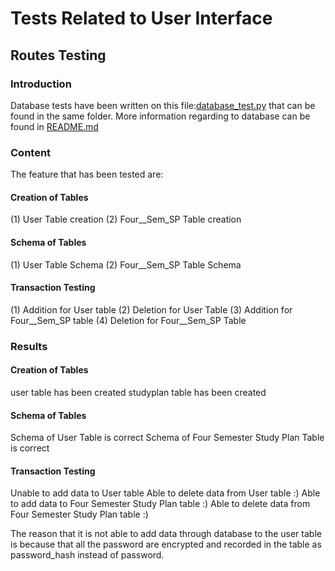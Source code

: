 # Tests Related to User Interface

## Routes Testing

### Introduction 
Database tests have been written on this file:[database_test.py](https://github.com/QianrXU/Study-Planner/blob/main/tests/database_test.py) that can be found in the same folder.
More information regarding to database can be found in [README.md](https://github.com/QianrXU/Study-Planner/blob/main/README.md)

### Content
The feature that has been tested are:

#### Creation of Tables
(1) User Table creation
(2) Four__Sem_SP Table creation

#### Schema of Tables
(1) User Table Schema
(2) Four__Sem_SP Table Schema

#### Transaction Testing
(1) Addition for User table
(2) Deletion for User Table
(3) Addition for Four__Sem_SP table
(4) Deletion for Four__Sem_SP Table


### Results

#### Creation of Tables
user table has been created
studyplan table has been created

#### Schema of Tables
Schema of User Table is correct
Schema of Four Semester Study Plan Table is correct

#### Transaction Testing
Unable to add data to User table
Able to delete data from User table :)
Able to add data to Four Semester Study Plan table :)
Able to delete data from Four Semester Study Plan table :)

The reason that it is not able to add data through database to the user table is because that all the password are encrypted and recorded in the table as password_hash instead of password.
